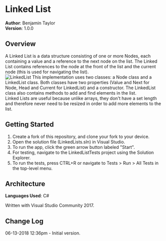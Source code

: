 # Linked List
**Author**: Benjamin Taylor  
**Version**: 1.0.0

## Overview
A Linked List is a data structure consisting of one or more Nodes, each containing a value and a reference to the next node on the list. The Linked List contains references to the node at the front of the list and the current node (this is used for navigating the list).  
![LinkedList](http://placekitten.com/1280/720)
This implementation uses two classes: a Node class and a LinkedList class. Both classes have two properties (Value and Next for Node, Head and Current for LinkedList) and a constructor. The LinkedList class also contains methods to add and find elements in the list.  
Linked Lists are useful because unlike arrays, they don't have a set length and therefore never need to be resized in order to add more elements to the list.

## Getting Started
1. Create a fork of this repository, and clone your fork to your device.  
2. Open the solution file (LinkedLists.sln) in Visual Studio.
3. To run the app, click the green arrow button labeled "Start".
4. For testing, navigate to the LinkedListTests project using the Solution Explorer.
5. To run the tests, press CTRL+R or navigate to Tests > Run > All Tests in the top-level menu.

## Architecture
**Languages Used**: C#  

Written with Visual Studio Community 2017.

## Change Log
06-13-2018 12:36pm - Initial version.
